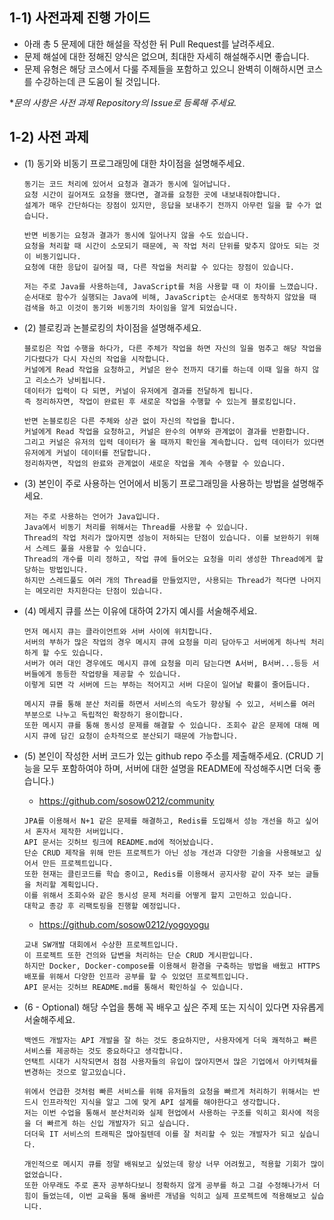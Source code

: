## 1-1) 사전과제 진행 가이드

- 아래 총 5 문제에 대한 해설을 작성한 뒤 Pull Request를 날려주세요.
- 문제 해설에 대한 정해진 양식은 없으며, 최대한 자세히 해설해주시면 좋습니다.
- 문제 유형은 해당 코스에서 다룰 주제들을 포함하고 있으니 완벽히 이해하시면 코스를 수강하는데 큰 도움이 될 것입니다.

**문의 사항은 사전 과제 Repository의 Issue로 등록해 주세요.*

## 1-2) 사전 과제

- (1) 동기와 비동기 프로그래밍에 대한 차이점을 설명해주세요.
    ```text
    동기는 코드 처리에 있어서 요청과 결과가 동시에 일어납니다. 
  요청 시간이 길어져도 요청을 했다면, 결과를 요청한 곳에 내보내줘야합니다.
  설계가 매우 간단하다는 장점이 있지만, 응답을 보내주기 전까지 아무런 일을 할 수가 없습니다.
  
  반면 비동기는 요청과 결과가 동시에 일어나지 않을 수도 있습니다.
  요청을 처리할 때 시간이 소모되기 때문에, 꼭 작업 처리 단위를 맞추지 않아도 되는 것이 비동기입니다.
  요청에 대한 응답이 길어질 때, 다른 작업을 처리할 수 있다는 장점이 있습니다.
  
  저는 주로 Java를 사용하는데, JavaScript를 처음 사용할 때 이 차이를 느꼈습니다.
  순서대로 함수가 실행되는 Java에 비해, JavaScript는 순서대로 동작하지 않았을 때 검색을 하고 이것이 동기와 비동기의 차이임을 알게 되었습니다.
    ```
  
- (2) 블로킹과 논블로킹의 차이점을 설명해주세요.
  ```text
  블로킹은 작업 수행을 하다가, 다른 주체가 작업을 하면 자신의 일을 멈추고 해당 작업을 기다렸다가 다시 자신의 작업을 시작합니다.
  커널에게 Read 작업을 요청하고, 커널은 완수 전까지 대기를 하는데 이때 일을 하지 않고 리소스가 낭비됩니다.
  데이터가 입력이 다 되면, 커널이 유저에게 결과를 전달하게 됩니다.
  즉 정리하자면, 작업이 완료된 후 새로운 작업을 수행할 수 있는게 블로킹입니다.
  
  반면 논블로킹은 다른 주체와 상관 없이 자신의 작업을 합니다.
  커널에게 Read 작업을 요청하고, 커널은 완수의 여부와 관계없이 결과를 반환합니다.
  그리고 커널은 유저의 입력 데이터가 올 때까지 확인을 계속합니다. 입력 데이터가 있다면 유저에게 커널이 데이터를 전달합니다.
  정리하자면, 작업의 완료와 관계없이 새로운 작업을 계속 수행할 수 있습니다.
  ```
  
- (3) 본인이 주로 사용하는 언어에서 비동기 프로그래밍을 사용하는 방법을 설명해주세요.
  ```text
  저는 주로 사용하는 언어가 Java입니다.
  Java에서 비동기 처리를 위해서는 Thread를 사용할 수 있습니다.
  Thread의 작업 처리가 많아지면 성능이 저하되는 단점이 있습니다. 이를 보완하기 위해서 스레드 풀을 사용할 수 있습니다.
  Thread의 개수를 미리 정하고, 작업 큐에 들어오는 요청을 미리 생성한 Thread에게 할당하는 방법입니다.
  하지만 스레드풀도 여러 개의 Thread를 만들었지만, 사용되는 Thread가 적다면 나머지는 메모리만 차지한다는 단점이 있습니다.
  ```
  
- (4) 메세지 큐를 쓰는 이유에 대하여 2가지 예시를 서술해주세요.
  ```text
  먼저 메시지 큐는 클라이언트와 서버 사이에 위치합니다.
  서버의 부하가 많은 작업의 경우 메시지 큐에 요청을 미리 담아두고 서버에게 하나씩 처리하게 할 수도 있습니다.
  서버가 여러 대인 경우에도 메시지 큐에 요청을 미리 담는다면 A서버, B서버...등등 서버들에게 동등한 작업량을 제공할 수 있습니다.
  이렇게 되면 각 서버에 드는 부하는 적어지고 서버 다운이 일어날 확률이 줄어듭니다.
  
  메시지 큐를 통해 분산 처리를 하면서 서비스의 속도가 향상될 수 있고, 서비스를 여러 부분으로 나누고 독립적인 확장하기 용이합니다.
  또한 메시지 큐를 통해 동시성 문제를 해결할 수 있습니다. 조회수 같은 문제에 대해 메시지 큐에 담긴 요청이 순차적으로 분산되기 때문에 가능합니다.
  ```
  
- (5) 본인이 작성한 서버 코드가 있는 github repo 주소를 제출해주세요. (CRUD 기능을 모두 포함하여야 하며, 서버에 대한 설명을 README에 작성해주시면 더욱 좋습니다.)
  - https://github.com/sosow0212/community
  ```text
  JPA를 이용해서 N+1 같은 문제를 해결하고, Redis를 도입해서 성능 개선을 하고 싶어서 혼자서 제작한 서버입니다.
  API 문서는 깃허브 링크에 README.md에 적어놨습니다.
  단순 CRUD 제작을 위해 만든 프로젝트가 아닌 성능 개선과 다양한 기술을 사용해보고 싶어서 만든 프로젝트입니다.
  또한 현재는 클린코드를 학습 중이고, Redis를 이용해서 공지사항 같이 자주 보는 글들을 처리할 계획입니다. 
  이를 위해서 조회수와 같은 동시성 문제 처리를 어떻게 할지 고민하고 있습니다. 
  대학교 종강 후 리팩토링을 진행할 예정입니다.
  ```
  
  - https://github.com/sosow0212/yogoyogu
  ```text
  교내 SW개발 대회에서 수상한 프로젝트입니다.
  이 프로젝트 또한 건의와 답변을 처리하는 단순 CRUD 게시판입니다.
  하지만 Docker, Docker-compose를 이용해서 환경을 구축하는 방법을 배웠고 HTTPS 배포를 위해서 다양한 인프라 공부를 할 수 있었던 프로젝트입니다.
  API 문서는 깃허브 README.md를 통해서 확인하실 수 있습니다.
  ```
  
- (6 - Optional) 해당 수업을 통해 꼭 배우고 싶은 주제 또는 지식이 있다면 자유롭게 서술해주세요.
  ```text
  백엔드 개발자는 API 개발을 잘 하는 것도 중요하지만, 사용자에게 더욱 쾌적하고 빠른 서비스를 제공하는 것도 중요하다고 생각합니다.
  언택트 시대가 시작되면서 점점 사용자들의 유입이 많아지면서 많은 기업에서 아키텍쳐를 변경하는 것으로 알고있습니다.
  
  위에서 언급한 것처럼 빠른 서비스를 위해 유저들의 요청을 빠르게 처리하기 위해서는 반드시 인프라적인 지식을 알고 그에 맞게 API 설계를 해야한다고 생각합니다.
  저는 이번 수업을 통해서 분산처리와 실제 현업에서 사용하는 구조를 익히고 회사에 적응을 더 빠르게 하는 신입 개발자가 되고 싶습니다.
  더더욱 IT 서비스의 트래픽은 많아질텐데 이를 잘 처리할 수 있는 개발자가 되고 싶습니다. 
  
  개인적으로 메시지 큐를 정말 배워보고 싶었는데 항상 너무 어려웠고, 적용할 기회가 많이 없었습니다.
  또한 아무래도 주로 혼자 공부하다보니 정확하지 않게 공부를 하고 그걸 수정해나가서 더 힘이 들었는데, 이번 교육을 통해 올바른 개념을 익히고 실제 프로젝트에 적용해보고 싶습니다.
  ```
